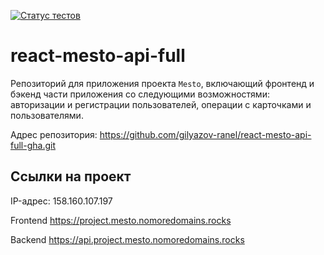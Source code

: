 [![Статус тестов](../../actions/workflows/tests.yml/badge.svg)](../../actions/workflows/tests.yml)

# react-mesto-api-full
Репозиторий для приложения проекта `Mesto`, включающий фронтенд и бэкенд части приложения со следующими возможностями: авторизации и регистрации пользователей, операции с карточками и пользователями.

Адрес репозитория: https://github.com/gilyazov-ranel/react-mesto-api-full-gha.git

## Ссылки на проект

IP-адрес: 158.160.107.197

Frontend https://project.mesto.nomoredomains.rocks

Backend https://api.project.mesto.nomoredomains.rocks
